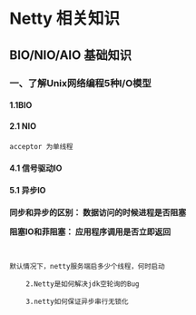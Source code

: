 # Netty 相关知识

## BIO/NIO/AIO 基础知识

### 一、了解Unix网络编程5种I/O模型

#### 1.1BIO
#### 2.1 NIO 
	acceptor 为单线程
#### 4.1 信号驱动IO
#### 5.1 异步IO


**同步和异步的区别： 数据访问的时候进程是否阻塞**

**阻塞IO和菲阻塞： 应用程序调用是否立即返回**




~~~

	
默认情况下，netty服务端启多少个线程，何时启动

	2.Netty是如何解决jdk空轮询的Bug

	3.netty如何保证异步串行无锁化

~~~